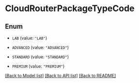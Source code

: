 # CloudRouterPackageTypeCode

## Enum


* `LAB` (value: `"LAB"`)

* `ADVANCED` (value: `"ADVANCED"`)

* `STANDARD` (value: `"STANDARD"`)

* `PREMIUM` (value: `"PREMIUM"`)


[[Back to Model list]](../README.md#documentation-for-models) [[Back to API list]](../README.md#documentation-for-api-endpoints) [[Back to README]](../README.md)


